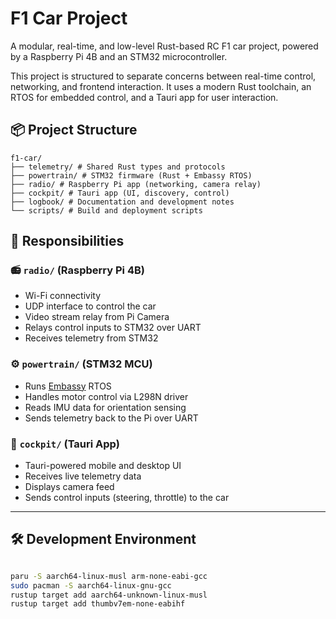 # F1 Car Project

A modular, real-time, and low-level Rust-based RC F1 car project, powered by a Raspberry Pi 4B and an STM32 microcontroller.

This project is structured to separate concerns between real-time control, networking, and frontend interaction. It uses a modern Rust toolchain, an RTOS for embedded control, and a Tauri app for user interaction.

## 📦 Project Structure

```text
f1-car/
├── telemetry/ # Shared Rust types and protocols
├── powertrain/ # STM32 firmware (Rust + Embassy RTOS)
├── radio/ # Raspberry Pi app (networking, camera relay)
├── cockpit/ # Tauri app (UI, discovery, control)
├── logbook/ # Documentation and development notes
└── scripts/ # Build and deployment scripts
```

## 🔧 Responsibilities

### 📻 `radio/` (Raspberry Pi 4B)

- Wi-Fi connectivity
- UDP interface to control the car
- Video stream relay from Pi Camera
- Relays control inputs to STM32 over UART
- Receives telemetry from STM32

### ⚙️ `powertrain/` (STM32 MCU)

- Runs [Embassy](https://embassy.dev) RTOS
- Handles motor control via L298N driver
- Reads IMU data for orientation sensing
- Sends telemetry back to the Pi over UART

### 📱 `cockpit/` (Tauri App)

- Tauri-powered mobile and desktop UI
- Receives live telemetry data
- Displays camera feed
- Sends control inputs (steering, throttle) to the car

---

## 🛠 Development Environment

```bash

paru -S aarch64-linux-musl arm-none-eabi-gcc
sudo pacman -S aarch64-linux-gnu-gcc
rustup target add aarch64-unknown-linux-musl
rustup target add thumbv7em-none-eabihf

```
